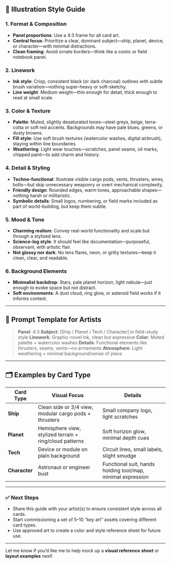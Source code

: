 ## 🎨 Illustration Style Guide

### 1. **Format & Composition**

-   **Panel proportions**: Use a 4:3 frame for all card art.
-   **Central focus**: Prioritize a clear, dominant subject—ship, planet, device, or character—with minimal distractions.
-   **Clean framing**: Avoid ornate borders—think like a comic or field notebook panel.

### 2. **Linework**

-   **Ink style**: Crisp, consistent black (or dark charcoal) outlines with subtle brush variation—nothing super-heavy or soft-sketchy.
-   **Line weight**: Medium weight—thin enough for detail, thick enough to read at small scale.

### 3. **Color & Texture**

-   **Palette**: Muted, slightly desaturated tones—steel greys, beige, terra-cotta or soft red accents. Backgrounds may have pale blues, greens, or dusty browns.
-   **Fill style**: Use soft brush textures (watercolor washes, digital airbrush), staying within line boundaries.
-   **Weathering**: Light wear touches—scratches, panel seams, oil marks, chipped paint—to add charm and history.

### 4. **Detail & Styling**

-   **Techno-functional**: Illustrate visible cargo pods, vents, thrusters, wires, bolts—but skip unnecessary weaponry or overt mechanical complexity.
-   **Friendly design**: Rounded edges, warm tones, approachable shapes—nothing harsh or militaristic.
-   **Symbolic details**: Small logos, numbering, or field marks included as part of world-building, but keep them subtle.

### 5. **Mood & Tone**

-   **Charming realism**: Convey real-world functionality and scale but through a stylized lens.
-   **Science-log style**: It should feel like documentation—purposeful, observant, with artistic flair.
-   **Not glossy nor dark**: No lens flares, neon, or gritty textures—keep it clean, clear, and readable.

### 6. **Background Elements**

-   **Minimalist backdrop**: Stars, pale planet horizon, light nebula—just enough to evoke space but not distract.
-   **Soft environments**: A dust cloud, ring glow, or asteroid field works if it informs context.

---

## 🔁 Prompt Template for Artists

> **Panel**: 4:3
> **Subject**: \[Ship / Planet / Tech / Character] in field-study style
> **Linework**: Graphic-novel ink, clean but expressive
> **Color**: Muted palette + watercolor washes
> **Details**: Functional elements like thrusters, seams, vents—no armaments
> **Atmosphere**: Light weathering + minimal background/sense of place

---

## 🗂️ Examples by Card Type

| Card Type     | Visual Focus                                            | Details                                                     |
| ------------- | ------------------------------------------------------- | ----------------------------------------------------------- |
| **Ship**      | Clean side or 3/4 view, modular cargo pods + thrusters  | Small company logo, light scratches                         |
| **Planet**    | Hemisphere view, stylized terrain + ring/cloud patterns | Soft horizon glow, minimal depth cues                       |
| **Tech**      | Device or module on plain background                    | Circuit lines, small labels, slight smudge                  |
| **Character** | Astronaut or engineer bust                              | Functional suit, hands holding tool/map, minimal expression |

---

### ✅ Next Steps

-   Share this guide with your artist(s) to ensure consistent style across all cards.
-   Start commissioning a set of 5–10 “key art” assets covering different card types.
-   Use approved art to create a color and style reference sheet for future use.

---

Let me know if you’d like me to help mock up a **visual reference sheet** or **layout examples** next!
